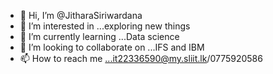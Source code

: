 - 👋 Hi, I’m @JitharaSiriwardana
- 👀 I’m interested in ...exploring new things
- 🌱 I’m currently learning ...Data science
- 💞️ I’m looking to collaborate on ...IFS and IBM
- 📫 How to reach me ...it22336590@my.sliit.lk/0775920586

<!---
Jithara12/Jithara12 is a ✨ special ✨ repository because its `README.md` (this file) appears on your GitHub profile.
You can click the Preview link to take a look at your changes.
--->
